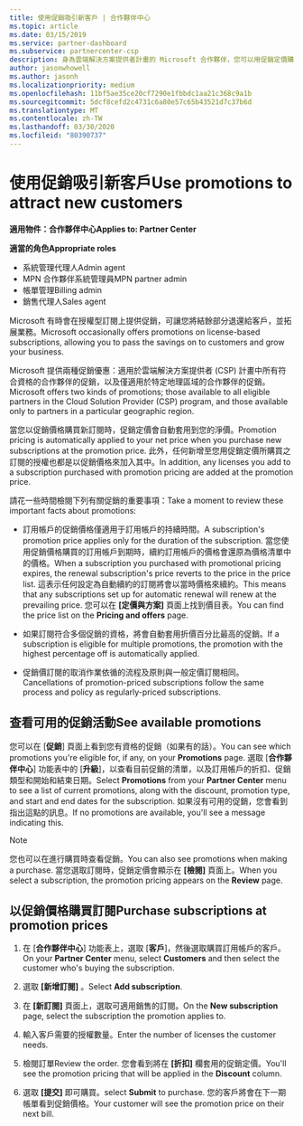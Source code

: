 ```yaml
---
title: 使用促銷吸引新客戶 | 合作夥伴中心
ms.topic: article
ms.date: 03/15/2019
ms.service: partner-dashboard
ms.subservice: partnercenter-csp
description: 身為雲端解決方案提供者計畫的 Microsoft 合作夥伴，您可以用促銷定價購買訂閱，再將省下的金額回饋給您的客戶。
author: jasonwhowell
ms.author: jasonh
ms.localizationpriority: medium
ms.openlocfilehash: 11bf5ae35ce20cf7290e1fbbdc1aa21c368c9a1b
ms.sourcegitcommit: 5dcf8cefd2c4731c6a80e57c65b43521d7c37b6d
ms.translationtype: MT
ms.contentlocale: zh-TW
ms.lasthandoff: 03/30/2020
ms.locfileid: "80390737"
---
```

# <a name="use-promotions-to-attract-new-customers"></a><span data-ttu-id="18d99-103">使用促銷吸引新客戶</span><span class="sxs-lookup"><span data-stu-id="18d99-103">Use promotions to attract new customers</span></span>  

<span data-ttu-id="18d99-104">**適用物件：合作夥伴中心**</span><span class="sxs-lookup"><span data-stu-id="18d99-104">**Applies to: Partner Center**</span></span>

<span data-ttu-id="18d99-105">**適當的角色**</span><span class="sxs-lookup"><span data-stu-id="18d99-105">**Appropriate roles**</span></span>
-   <span data-ttu-id="18d99-106">系統管理代理人</span><span class="sxs-lookup"><span data-stu-id="18d99-106">Admin agent</span></span>
-   <span data-ttu-id="18d99-107">MPN 合作夥伴系統管理員</span><span class="sxs-lookup"><span data-stu-id="18d99-107">MPN partner admin</span></span>
-   <span data-ttu-id="18d99-108">帳單管理</span><span class="sxs-lookup"><span data-stu-id="18d99-108">Billing admin</span></span>
-   <span data-ttu-id="18d99-109">銷售代理人</span><span class="sxs-lookup"><span data-stu-id="18d99-109">Sales agent</span></span>

<!--[FWLink: https://go.microsoft.com/fwlink/?linkid=852469]-->

<span data-ttu-id="18d99-110">Microsoft 有時會在授權型訂閱上提供促銷，可讓您將結餘部分退還給客戶，並拓展業務。</span><span class="sxs-lookup"><span data-stu-id="18d99-110">Microsoft occasionally offers promotions on license-based subscriptions, allowing you to pass the savings on to customers and grow your business.</span></span> 

<span data-ttu-id="18d99-111">Microsoft 提供兩種促銷優惠：適用於雲端解決方案提供者 (CSP) 計畫中所有符合資格的合作夥伴的促銷，以及僅適用於特定地理區域的合作夥伴的促銷。</span><span class="sxs-lookup"><span data-stu-id="18d99-111">Microsoft offers two kinds of promotions; those available to all eligible partners in the Cloud Solution Provider (CSP) program, and those available only to partners in a particular geographic region.</span></span>

<span data-ttu-id="18d99-112">當您以促銷價格購買新訂閱時，促銷定價會自動套用到您的淨價。</span><span class="sxs-lookup"><span data-stu-id="18d99-112">Promotion pricing is automatically applied to your net price when you purchase new subscriptions at the promotion price.</span></span> <span data-ttu-id="18d99-113">此外，任何新增至您用促銷定價所購買之訂閱的授權也都是以促銷價格來加入其中。</span><span class="sxs-lookup"><span data-stu-id="18d99-113">In addition, any licenses you add to a subscription purchased with promotion pricing are added at the promotion price.</span></span> 

<span data-ttu-id="18d99-114">請花一些時間檢閱下列有關促銷的重要事項：</span><span class="sxs-lookup"><span data-stu-id="18d99-114">Take a moment to review these important facts about promotions:</span></span>

-   <span data-ttu-id="18d99-115">訂用帳戶的促銷價格僅適用于訂用帳戶的持續時間。</span><span class="sxs-lookup"><span data-stu-id="18d99-115">A subscription's promotion price applies only for the duration of the subscription.</span></span> <span data-ttu-id="18d99-116">當您使用促銷價格購買的訂用帳戶到期時，續約訂用帳戶的價格會還原為價格清單中的價格。</span><span class="sxs-lookup"><span data-stu-id="18d99-116">When a subscription you purchased with promotional pricing expires, the renewal subscription's price reverts to the price in the price list.</span></span> <span data-ttu-id="18d99-117">這表示任何設定為自動續約的訂閱將會以當時價格來續約。</span><span class="sxs-lookup"><span data-stu-id="18d99-117">This means that any subscriptions set up for automatic renewal will renew at the prevailing price.</span></span> <span data-ttu-id="18d99-118">您可以在 **\[定價與方案\]** 頁面上找到價目表。</span><span class="sxs-lookup"><span data-stu-id="18d99-118">You can find the price list on the **Pricing and offers** page.</span></span> 

-   <span data-ttu-id="18d99-119">如果訂閱符合多個促銷的資格，將會自動套用折價百分比最高的促銷。</span><span class="sxs-lookup"><span data-stu-id="18d99-119">If a subscription is eligible for multiple promotions, the promotion with the highest percentage off is automatically applied.</span></span>

-   <span data-ttu-id="18d99-120">促銷價訂閱的取消作業依循的流程及原則與一般定價訂閱相同。</span><span class="sxs-lookup"><span data-stu-id="18d99-120">Cancellations of promotion-priced subscriptions follow the same process and policy as regularly-priced subscriptions.</span></span>

## <a name="see-available-promotions"></a><span data-ttu-id="18d99-121">查看可用的促銷活動</span><span class="sxs-lookup"><span data-stu-id="18d99-121">See available promotions</span></span>

<span data-ttu-id="18d99-122">您可以在 [**促銷**] 頁面上看到您有資格的促銷（如果有的話）。</span><span class="sxs-lookup"><span data-stu-id="18d99-122">You can see which promotions you're eligible for, if any, on your **Promotions** page.</span></span> <span data-ttu-id="18d99-123">選取 [**合作夥伴中心**] 功能表中的 [**升級**]，以查看目前促銷的清單，以及訂用帳戶的折扣、促銷類型和開始和結束日期。</span><span class="sxs-lookup"><span data-stu-id="18d99-123">Select **Promotions** from your **Partner Center** menu to see a list of current promotions, along with the discount, promotion type, and start and end dates for the subscription.</span></span> <span data-ttu-id="18d99-124">如果沒有可用的促銷，您會看到指出這點的訊息。</span><span class="sxs-lookup"><span data-stu-id="18d99-124">If no promotions are available, you'll see a message indicating this.</span></span> 

> [!NOTE]  
> <span data-ttu-id="18d99-125">您也可以在進行購買時查看促銷。</span><span class="sxs-lookup"><span data-stu-id="18d99-125">You can also see promotions when making a purchase.</span></span> <span data-ttu-id="18d99-126">當您選取訂閱時，促銷定價會顯示在 **\[檢閱\]** 頁面上。</span><span class="sxs-lookup"><span data-stu-id="18d99-126">When you select a subscription, the promotion pricing appears on the **Review** page.</span></span>

## <a name="purchase-subscriptions-at-promotion-prices"></a><span data-ttu-id="18d99-127">以促銷價格購買訂閱</span><span class="sxs-lookup"><span data-stu-id="18d99-127">Purchase subscriptions at promotion prices</span></span>

1. <span data-ttu-id="18d99-128">在 [**合作夥伴中心**] 功能表上，選取 [**客戶**]，然後選取購買訂用帳戶的客戶。</span><span class="sxs-lookup"><span data-stu-id="18d99-128">On your **Partner Center** menu, select **Customers** and then select the customer who's buying the subscription.</span></span> 

2. <span data-ttu-id="18d99-129">選取 **\[新增訂閱\]** 。</span><span class="sxs-lookup"><span data-stu-id="18d99-129">Select **Add subscription**.</span></span>

3. <span data-ttu-id="18d99-130">在 **\[新訂閱\]** 頁面上，選取可適用銷售的訂閱。</span><span class="sxs-lookup"><span data-stu-id="18d99-130">On the **New subscription** page, select the subscription the promotion applies to.</span></span>

4. <span data-ttu-id="18d99-131">輸入客戶需要的授權數量。</span><span class="sxs-lookup"><span data-stu-id="18d99-131">Enter the number of licenses the customer needs.</span></span> 

5. <span data-ttu-id="18d99-132">檢閱訂單</span><span class="sxs-lookup"><span data-stu-id="18d99-132">Review the order.</span></span> <span data-ttu-id="18d99-133">您會看到將在 **\[折扣\]** 欄套用的促銷定價。</span><span class="sxs-lookup"><span data-stu-id="18d99-133">You'll see the promotion pricing that will be applied in the **Discount** column.</span></span>  

6.  <span data-ttu-id="18d99-134">選取 **\[提交\]** 即可購買。</span><span class="sxs-lookup"><span data-stu-id="18d99-134">select **Submit** to purchase.</span></span> <span data-ttu-id="18d99-135">您的客戶將會在下一期帳單看到促銷價格。</span><span class="sxs-lookup"><span data-stu-id="18d99-135">Your customer will see the promotion price on their next bill.</span></span>  



